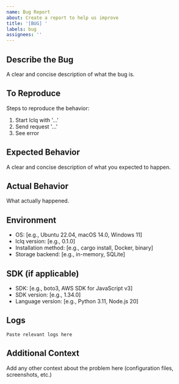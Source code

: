 ```yaml
---
name: Bug Report
about: Create a report to help us improve
title: '[BUG] '
labels: bug
assignees: ''
---
```


## Describe the Bug

A clear and concise description of what the bug is.

## To Reproduce

Steps to reproduce the behavior:

1. Start lclq with '...'
2. Send request '...'
3. See error

## Expected Behavior

A clear and concise description of what you expected to happen.

## Actual Behavior

What actually happened.

## Environment

- OS: [e.g., Ubuntu 22.04, macOS 14.0, Windows 11]
- lclq version: [e.g., 0.1.0]
- Installation method: [e.g., cargo install, Docker, binary]
- Storage backend: [e.g., in-memory, SQLite]

## SDK (if applicable)

- SDK: [e.g., boto3, AWS SDK for JavaScript v3]
- SDK version: [e.g., 1.34.0]
- Language version: [e.g., Python 3.11, Node.js 20]

## Logs

```
Paste relevant logs here
```

## Additional Context

Add any other context about the problem here (configuration files, screenshots, etc.)
